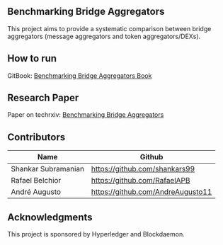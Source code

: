 ## Benchmarking Bridge Aggregators
This project aims to provide a systematic comparison between bridge aggregators (message aggregators and token aggregators/DEXs).

## How to run
GitBook: [Benchmarking Bridge Aggregators Book](https://benchmarking-aggregators.gitbook.io/benchmarking-cross-chain-bridges/) <br>

## Research Paper
Paper on techrxiv: [Benchmarking Bridge Aggregators](https://www.techrxiv.org/users/687326/articles/697988-benchmarking-bridge-aggregators?access_token=_CKaHPE2j7yeGUr0dOzYag)

## Contributors
| Name                | Github                            |
| ------------------- | --------------------------------- |
| Shankar Subramanian | https://github.com/shankars99     |
| Rafael Belchior     | https://github.com/RafaelAPB      |
| André Augusto       | https://github.com/AndreAugusto11 |

## Acknowledgments
This project is sponsored by Hyperledger and Blockdaemon.
